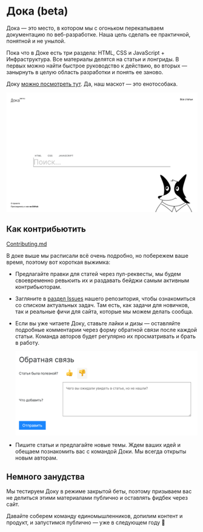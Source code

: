 # Дока (beta)

Дока — это место, в котором мы с огоньком перекапываем документацию по веб-разработке. Наша цель сделать ее практичной, понятной и не унылой.

Пока что в Доке есть три раздела: HTML, CSS и JavaScript + Инфраструктура. Все материалы делятся на статьи и лонгриды. В первых можно найти быстрое руководство к действию, во вторых — занырнуть в целую область разработки и понять ее заново.

Доку [можно посмотреть тут](https://y-doka.site/). Да, наш маскот — это енотособака.

![Главная страница](https://github.com/furtivite/y-doka.site/blob/contributing-and-readme/src/assets/images/github/mainpage.png?raw=true)

## Как контрибьютить

[Contributing.md](https://github.com/Y-Doka/y-doka.site/blob/master/Contributing.md)

В доке выше мы расписали всё очень подробно, но побережем ваше время, поэтому вот короткая выжимка:

- Предлагайте правки для статей через пул-реквесты, мы будем своевременно ревьюить их и раздавать бейджи самым активным контрибьюторам.
- Загляните в [раздел Issues](https://github.com/Y-Doka/y-doka.site/issues) нашего репозитория, чтобы ознакомиться со списком актуальных задач. Там есть, как задачи для новичков, так и реальные фичи для сайта, которые мы можем делать сообща.
- Если вы уже читаете Доку, ставьте лайки и дизы — оставляйте подробные комментарии через форму обратной связи после каждой статьи. Команда авторов будет регулярно их просматривать и брать в работу.

  ![Форма обратной связи](https://github.com/furtivite/y-doka.site/blob/contributing-and-readme/src/assets/images/github/feedback.png?raw=true)

- Пишите статьи и предлагайте новые темы. Ждем ваших идей и обещаем познакомить вас с командой Доки. Мы всегда открыты новым авторам.

## Немного занудства

Мы тестируем Доку в режиме закрытой беты, поэтому призываем вас не делиться этими материалами публично и оставлять фидбек через сайт.

Давайте соберем команду единомышленников, допилим контент и продукт, и запустимся публично — уже в следующем году **🙌**
